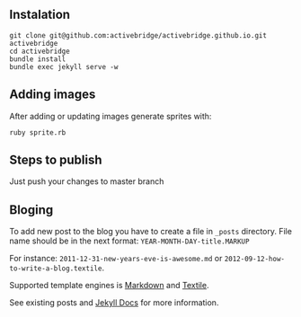 Instalation
-

    git clone git@github.com:activebridge/activebridge.github.io.git activebridge
    cd activebridge
    bundle install
    bundle exec jekyll serve -w

Adding images
-

After adding or updating images generate sprites with:

    ruby sprite.rb

Steps to publish
-

Just push your changes to master branch

Bloging
-

To add new post to the blog you have to create a file in `_posts` directory. File name should be in the next format: `YEAR-MONTH-DAY-title.MARKUP`

For instance: `2011-12-31-new-years-eve-is-awesome.md` or `2012-09-12-how-to-write-a-blog.textile`.

Supported template engines is [Markdown](http://daringfireball.net/projects/markdown/) and [Textile](http://redcloth.org/textile).

See existing posts and [Jekyll Docs](http://jekyllrb.com/docs/posts/) for more information.
